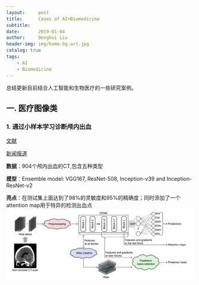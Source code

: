 ```yaml
---
layout:     post
title:      Cases of AI+Biomedicine
subtitle:   
date:       2019-01-04
author:     Denghui Liu
header-img: img/home-bg-art.jpg
catalog: true
tags:
    - AI
    - Biomedicine
---
```

总结更新目前结合人工智能和生物医疗的一些研究案例。

## 一. 医疗图像类
### 1. 通过小样本学习诊断颅内出血
[文献](https://github.com/snower2010/snower2010.github.io/blob/master/img/An%20explainable%20deep-learning%20algorithm%20for%20the%20detection%20of%20acute%20intracranial%20haemorrhage%20from%20small%20datasets.pdf)

[新闻报道](https://www.jiqizhixin.com/articles/2018-12-26)

  **数据**：904个颅内出血的CT,包含五种类型
  
  **模型**：Ensemble model: VGG167, ResNet-508, Inception-v39 and
Inception-ResNet-v2

  **亮点**：在测试集上面达到了98%的灵敏度和95%的精确度；同时添加了一个attention map用于特异的检测出血点
  ![Figure1.1.1](https://github.com/snower2010/snower2010.github.io/blob/master/img/1.1.1.jpg)


